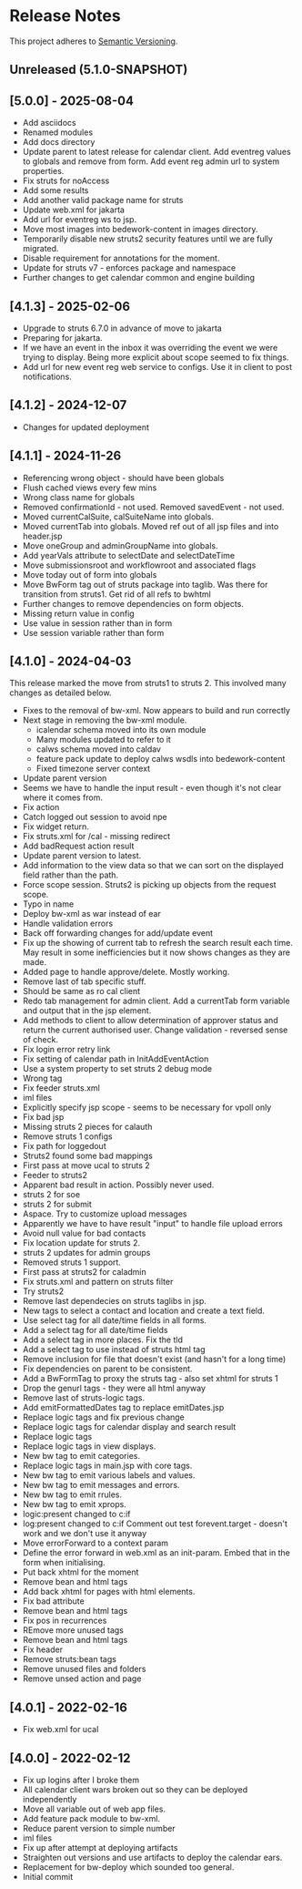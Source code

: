 # Release Notes

This project adheres to [Semantic Versioning](https://semver.org/spec/v2.0.0.html).

## Unreleased (5.1.0-SNAPSHOT)

## [5.0.0] - 2025-08-04
* Add asciidocs 
* Renamed modules 
* Add docs directory 
* Update parent to latest release for calendar client. Add eventreg values to globals and remove from form. Add event reg admin url to system properties. 
* Fix struts for noAccess 
* Add some results 
* Add another valid package name for struts 
* Update web.xml for jakarta 
* Add url for eventreg ws to jsp. 
* Move most images into bedework-content in images directory. 
* Temporarily disable new struts2 security features until we are fully migrated. 
* Disable requirement for annotations for the moment. 
* Update for struts v7 - enforces package and namespace 
* Further changes to get calendar common and engine building 

## [4.1.3] - 2025-02-06
* Upgrade to struts 6.7.0 in advance of move to jakarta 
* Preparing for jakarta. 
* If we have an event in the inbox it was overriding the event we were trying to display. Being more explicit about scope seemed to fix things. 
* Add url for new event reg web service to configs. Use it in client to post notifications. 

## [4.1.2] - 2024-12-07
* Changes for updated deployment 

## [4.1.1] - 2024-11-26
* Referencing wrong object - should have been globals 
* Flush cached views every few mins 
* Wrong class name for globals 
* Removed confirmationId - not used. Removed savedEvent - not used. 
* Moved currentCalSuite, calSuiteName into globals. 
* Moved currentTab into globals. Moved ref out of all jsp files and into header.jsp 
* Move oneGroup and adminGroupName into globals. 
* Add yearVals attribute to selectDate and selectDateTime 
* Move submissionsroot and workflowroot and associated flags 
* Move today out of form into globals 
* Move BwForm tag out of struts package into taglib. Was there for transition from struts1. Get rid of all refs to bwhtml 
* Further changes to remove dependencies on form objects. 
* Missing return value in config 
* Use value in session rather than in form 
* Use session variable rather than form 

## [4.1.0] - 2024-04-03
This release marked the move from struts1 to struts 2. This involved many changes as detailed below.
* Fixes to the removal of bw-xml. Now appears to build and run correctly 
* Next stage in removing the bw-xml module.
  * icalendar schema moved into its own module  
  * Many modules updated to refer to it  
  * calws schema moved into caldav  
  * feature pack update to deploy calws wsdls into bedework-content  
  * Fixed timezone server context 
* Update parent version 
* Seems we have to handle the input result - even though it's not clear where it comes from. 
* Fix action 
* Catch logged out session to avoid npe 
* Fix widget return. 
* Fix struts.xml for /cal - missing redirect 
* Add badRequest action result 
* Update parent version to latest. 
* Add information to the view data so that we can sort on the displayed field rather than the path. 
* Force scope session. Struts2 is picking up objects from the request scope. 
* Typo in name 
* Deploy bw-xml as war instead of ear 
* Handle validation errors 
* Back off forwarding changes for add/update event 
* Fix up the showing of current tab to refresh the search result each time. May result in some inefficiencies but it now shows changes as they are made.
* Added page to handle approve/delete. Mostly working. 
* Remove last of tab specific stuff. 
* Should be same as ro cal client 
* Redo tab management for admin client. Add a currentTab form variable and output that in the jsp <tab> element. 
* Add methods to client to allow determination of approver status and return the current authorised user. Change validation - reversed sense of check. 
* Fix login error retry link 
* Fix setting of calendar path in InitAddEventAction 
* Use a system property to set struts 2 debug mode 
* Wrong tag 
* Fix feeder struts.xml 
* iml files 
* Explicitly specify jsp scope - seems to be necessary for vpoll only 
* Fix bad jsp 
* Missing struts 2 pieces for calauth 
* Remove struts 1 configs 
* Fix path for loggedout 
* Struts2 found some bad mappings 
* First pass at move ucal to struts 2 
* Feeder to struts2 
* Apparent bad result in action. Possibly never used. 
* struts 2 for soe 
* struts 2 for submit 
* Aspace. Try to customize upload messages 
* Apparently we have to have result "input" to handle file upload errors 
* Avoid null value for bad contacts 
* Fix location update for struts 2. 
* struts 2 updates for admin groups 
* Removed struts 1 support. 
* First pass at struts2 for caladmin 
* Fix struts.xml and pattern on struts filter 
* Try struts2 
* Remove last dependecies on struts taglibs in jsp. 
* New tags to select a contact and location and create a text field. 
* Use select tag for all date/time fields in all forms. 
* Add a select tag for all date/time fields 
* Add a select tag in more places. Fix the tld 
* Add a select tag to use instead of struts html tag 
* Remove inclusion for file that doesn't exist (and hasn't for a long time) 
* Fix dependencies on parent to be consistent. 
* Add a BwFormTag to proxy the struts tag - also set xhtml for struts 1 
* Drop the genurl tags - they were all html anyway 
* Remove last of struts-logic tags. 
* Add emitFormattedDates tag to replace emitDates.jsp 
* Replace logic tags and fix previous change 
* Replace logic tags for calendar display and search result 
* Replace logic tags 
* Replace logic tags in view displays. 
* New bw tag to emit categories. 
* Replace logic tags in main.jsp with core tags. 
* New bw tag to emit various labels and values. 
* New bw tag to emit messages and errors. 
* New bw tag to emit rrules. 
* New bw tag to emit xprops. 
* logic:present changed to c:if 
* log:present changed to c:if Comment out test forevent.target - doesn't work and we don't use it anyway 
* Move errorForward to a context param 
* Define the error forward in web.xml as an init-param. Embed that in the form when initialising. 
* Put back xhtml for the moment 
* Remove bean and html tags 
* Add back xhtml for pages with html elements. 
* Fix bad attribute 
* Remove bean and html tags 
* Fix pos in recurrences 
* REmove more unused tags 
* Remove bean and html tags 
* Fix header 
* Remove struts:bean tags 
* Remove unused files and folders 
* Remove unsed action and page 

## [4.0.1] - 2022-02-16
* Fix web.xml for ucal

## [4.0.0] - 2022-02-12
* Fix up logins after I broke them 
* All calendar client wars broken out so they can be deployed independently 
* Move all variable out of web app files. 
* Add feature pack module to bw-xml. 
* Reduce parent version to simple number 
* iml files 
* Fix up after attempt at deploying artifacts 
* Straighten out versions and use artifacts to deploy the calendar ears. 
* Replacement for bw-deploy which sounded too general. 
* Initial commit 
